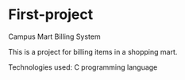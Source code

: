 # First-project
Campus Mart Billing System  

This is a project for billing items in a shopping mart.  


Technologies used: C programming language  


